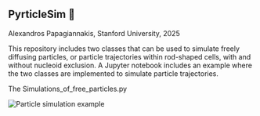 ## PyrticleSim :8ball: ##

Alexandros Papagiannakis, Stanford University, 2025

This repository includes two classes that can be used to simulate freely diffusing particles, or particle trajectories within rod-shaped cells, with and without nucleoid exclusion.
A Jupyter notebook includes an example where the two classes are implemented to simulate particle trajectories.

The Simulations_of_free_particles.py


![Particle simulation example](https://github.com/alexSysBio/PyrticleSim/blob/main/Example_maps_movie_nucleoid_confinement_short.gif)
